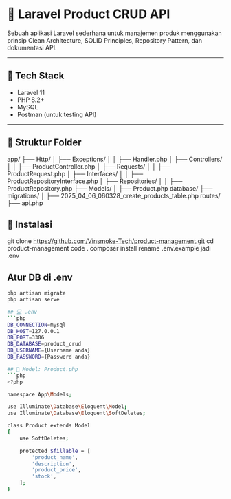 # 🛒 Laravel Product CRUD API

Sebuah aplikasi Laravel sederhana untuk manajemen produk menggunakan prinsip Clean Architecture, SOLID Principles, Repository Pattern, dan dokumentasi API.

---

## 🔧 Tech Stack

- Laravel 11
- PHP 8.2+
- MySQL
- Postman (untuk testing API)

---

## 📂 Struktur Folder

app/
├── Http/
│ ├── Exceptions/
│ │ ├── Handler.php
│ ├── Controllers/
│ │ ├── ProductController.php
│ ├── Requests/
│ │ ├── ProductRequest.php
│ ├── Interfaces/
│ │ ├── ProductRepositoryInterface.php
│ ├── Repositories/
│ │ ├── ProductRepository.php
├── Models/
│ ├── Product.php
database/
├── migrations/
│ ├── 2025_04_06_060328_create_products_table.php
routes/
├── api.php

## 🚀 Instalasi

git clone https://github.com/Vinsmoke-Tech/product-management.git
cd product-management
code .
composer install
rename .env.example jadi .env

## Atur DB di .env
```bash
php artisan migrate
php artisan serve

## 💻 .env
```php
DB_CONNECTION=mysql
DB_HOST=127.0.0.1
DB_PORT=3306
DB_DATABASE=product_crud
DB_USERNAME={Username anda}
DB_PASSWORD={Password anda}

## 📄 Model: Product.php
```php
<?php

namespace App\Models;

use Illuminate\Database\Eloquent\Model;
use Illuminate\Database\Eloquent\SoftDeletes;

class Product extends Model
{
    use SoftDeletes;

    protected $fillable = [
        'product_name',
        'description',
        'product_price',
        'stock',
    ];
}





